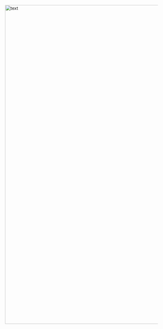 <img width="1050" alt="text" src="https://github.com/user-attachments/assets/047bfa2c-d62b-49f8-9a81-d4965f6ee529">

